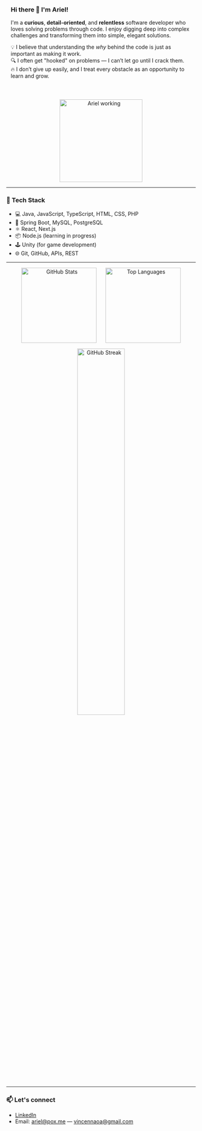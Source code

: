 <div align="center" style="display: flex; align-items: center; justify-content: center; gap: 40px; flex-wrap: wrap; max-width: 900px; margin: auto;">

  <div style="max-width: 480px; text-align: left;">
    <h3>Hi there 👋 I'm Ariel!</h3>
    I'm a <strong>curious</strong>, <strong>detail-oriented</strong>, and <strong>relentless</strong> software developer who loves solving problems through code. I enjoy digging deep into complex challenges and transforming them into simple, elegant solutions.
    <p>💡 I believe that understanding the <em>why</em> behind the code is just as important as making it work.<br>
    🔍 I often get "hooked" on problems — I can’t let go until I crack them.<br>
    🔥 I don’t give up easily, and I treat every obstacle as an opportunity to learn and grow.</p>
  </div>

  <div>
    <img src="https://static.vecteezy.com/system/resources/thumbnails/044/428/143/small/cartoon-character-with-the-desk-working-concept-illustration-free-png.png" alt="Ariel working" width="220" />
  </div>

</div>

---

### 🧰 Tech Stack

- 💻 Java, JavaScript, TypeScript, HTML, CSS, PHP  
- 🌱 Spring Boot, MySQL, PostgreSQL  
- ⚛️ React, Next.js  
- 📦 Node.js (learning in progress)  
- 🕹 Unity (for game development)  
- 🌐 Git, GitHub, APIs, REST  

---

<div align="center" style="max-width: 600px; margin: auto;">

  <!-- Contenedor para las dos primeras imágenes lado a lado -->
  <div style="display: inline-block; width: 100%; text-align: center;">
    <img 
      src="https://github-readme-stats.vercel.app/api?username=arielvincennao&theme=tokyonight&show_icons=true&hide_border=true&count_private=true" 
      height="200" 
      style="vertical-align: top; margin-right: 4%;" 
      alt="GitHub Stats" />
    <img 
      src="https://github-readme-stats.vercel.app/api/top-langs/?username=arielvincennao&theme=tokyonight&show_icons=true&hide_border=true&layout=compact" 
      height="200" 
      style="vertical-align: top;" 
      alt="Top Languages" />

  </div>

  <!-- Imagen tercera debajo -->
  <div style="margin-top: 15px; width: 100%;">
    <img 
      src="https://github-readme-streak-stats.herokuapp.com/?user=arielvincennao&theme=tokyonight&hide_border=true" 
      width="50%" 
      alt="GitHub Streak" />
  </div>

</div>




---

### 📫 Let's connect

- [LinkedIn](https://www.linkedin.com/in/ariel-vincennao/)  
- Email: ariel@pox.me — vincennaoa@gmail.com
